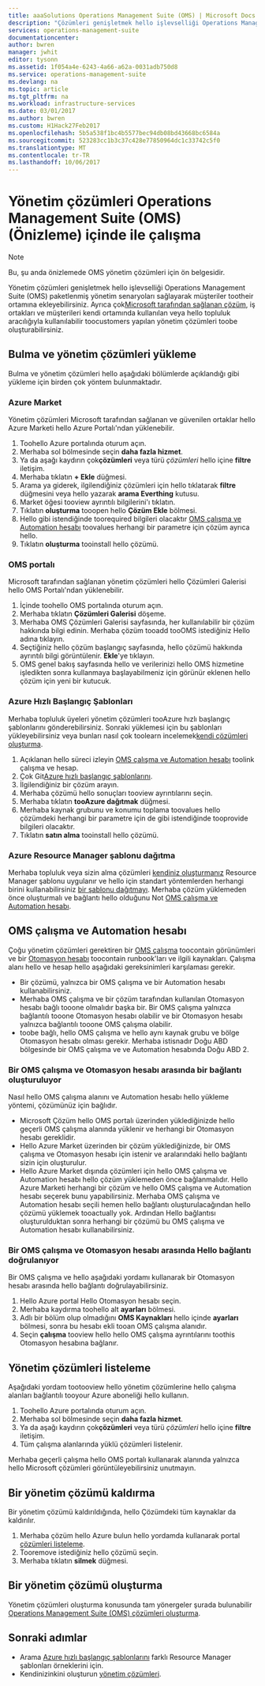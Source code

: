 ```yaml
---
title: aaaSolutions Operations Management Suite (OMS) | Microsoft Docs
description: "Çözümleri genişletmek hello işlevselliği Operations Management Suite (OMS) paketlenmiş yönetim senaryoları sağlayarak müşteriler tootheir OMS çalışma ekleyebilirsiniz.  Bu makalede, müşterileri ve ortakları tarafından oluşturulan nasıl özel çözümler hakkında ayrıntılar sağlar."
services: operations-management-suite
documentationcenter: 
author: bwren
manager: jwhit
editor: tysonn
ms.assetid: 1f054a4e-6243-4a66-a62a-0031adb750d8
ms.service: operations-management-suite
ms.devlang: na
ms.topic: article
ms.tgt_pltfrm: na
ms.workload: infrastructure-services
ms.date: 03/01/2017
ms.author: bwren
ms.custom: H1Hack27Feb2017
ms.openlocfilehash: 5b5a538f1bc4b5577bec94db08bd43668bc6584a
ms.sourcegitcommit: 523283cc1b3c37c428e77850964dc1c33742c5f0
ms.translationtype: MT
ms.contentlocale: tr-TR
ms.lasthandoff: 10/06/2017
---
```

# <a name="working-with-management-solutions-in-operations-management-suite-oms-preview"></a>Yönetim çözümleri Operations Management Suite (OMS) (Önizleme) içinde ile çalışma
> [!NOTE]
> Bu, şu anda önizlemede OMS yönetim çözümleri için ön belgesidir.    
> 
> 

Yönetim çözümleri genişletmek hello işlevselliği Operations Management Suite (OMS) paketlenmiş yönetim senaryoları sağlayarak müşteriler tootheir ortamına ekleyebilirsiniz.  Ayrıca çok[Microsoft tarafından sağlanan çözüm](../log-analytics/log-analytics-add-solutions.md), iş ortakları ve müşterileri kendi ortamında kullanılan veya hello topluluk aracılığıyla kullanılabilir toocustomers yapılan yönetim çözümleri toobe oluşturabilirsiniz.

## <a name="finding-and-installing-management-solutions"></a>Bulma ve yönetim çözümleri yükleme
Bulma ve yönetim çözümleri hello aşağıdaki bölümlerde açıklandığı gibi yükleme için birden çok yöntem bulunmaktadır.

### <a name="azure-marketplace"></a>Azure Market
Yönetim çözümleri Microsoft tarafından sağlanan ve güvenilen ortaklar hello Azure Marketi hello Azure Portalı'ndan yüklenebilir.

1. Toohello Azure portalında oturum açın.
2. Merhaba sol bölmesinde seçin **daha fazla hizmet**.
3. Ya da aşağı kaydırın çok**çözümleri** veya türü *çözümleri* hello içine **filtre** iletişim.
4. Merhaba tıklatın **+ Ekle** düğmesi.
5. Arama ya giderek, ilgilendiğiniz çözümleri için hello tıklatarak **filtre** düğmesini veya hello yazarak **arama Everthing** kutusu.
6. Market öğesi tooview ayrıntılı bilgilerini'ı tıklatın.
7. Tıklatın **oluşturma** tooopen hello **Çözüm Ekle** bölmesi.
8. Hello gibi istendiğinde toorequired bilgileri olacaktır [OMS çalışma ve Automation hesabı](#oms-workspace-and-automation-account) toovalues herhangi bir parametre için çözüm ayrıca hello.
9. Tıklatın **oluşturma** tooinstall hello çözümü.

### <a name="oms-portal"></a>OMS portalı
Microsoft tarafından sağlanan yönetim çözümleri hello Çözümleri Galerisi hello OMS Portalı'ndan yüklenebilir.

1. İçinde toohello OMS portalında oturum açın.
2. Merhaba tıklatın **Çözümleri Galerisi** döşeme.
3. Merhaba OMS Çözümleri Galerisi sayfasında, her kullanılabilir bir çözüm hakkında bilgi edinin. Merhaba çözüm tooadd tooOMS istediğiniz Hello adına tıklayın.
4. Seçtiğiniz hello çözüm başlangıç sayfasında, hello çözümü hakkında ayrıntılı bilgi görüntülenir. **Ekle**'ye tıklayın.
5. OMS genel bakış sayfasında hello ve verilerinizi hello OMS hizmetine işledikten sonra kullanmaya başlayabilmeniz için görünür eklenen hello çözüm için yeni bir kutucuk.

### <a name="azure-quickstart-templates"></a>Azure Hızlı Başlangıç Şablonları
Merhaba topluluk üyeleri yönetim çözümleri tooAzure hızlı başlangıç şablonlarını gönderebilirsiniz.  Sonraki yüklemesi için bu şablonları yükleyebilirsiniz veya bunları nasıl çok toolearn incelemek[kendi çözümleri oluşturma](#creating-a-solution).

1. Açıklanan hello süreci izleyin [OMS çalışma ve Automation hesabı](#oms-workspace-and-automation-account) toolink çalışma ve hesap.
2. Çok Git[Azure hızlı başlangıç şablonlarını](https://azure.microsoft.com/documentation/templates/).  
3. İlgilendiğiniz bir çözüm arayın.
4. Merhaba çözümü hello sonuçları tooview ayrıntılarını seçin.
5. Merhaba tıklatın **tooAzure dağıtmak** düğmesi.
6. Merhaba kaynak grubunu ve konumu toplama toovalues hello çözümdeki herhangi bir parametre için de gibi istendiğinde tooprovide bilgileri olacaktır.
7. Tıklatın **satın alma** tooinstall hello çözümü.

### <a name="deploy-azure-resource-manager-template"></a>Azure Resource Manager şablonu dağıtma
Merhaba topluluk veya sizin alma çözümleri [kendiniz oluşturmanız](#creating-a-solution) Resource Manager şablonu uygulanır ve hello için standart yöntemlerden herhangi birini kullanabilirsiniz [bir şablonu dağıtmayı](../azure-resource-manager/resource-group-template-deploy-portal.md).  Merhaba çözüm yüklemeden önce oluşturmalı ve bağlantı hello olduğunu Not [OMS çalışma ve Automation hesabı](#oms-workspace-and-automation-account).

## <a name="oms-workspace-and-automation-account"></a>OMS çalışma ve Automation hesabı
Çoğu yönetim çözümleri gerektiren bir [OMS çalışma](../log-analytics/log-analytics-manage-access.md) toocontain görünümleri ve bir [Otomasyon hesabı](../automation/automation-security-overview.md#automation-account-overview) toocontain runbook'ları ve ilgili kaynakları. Çalışma alanı hello ve hesap hello aşağıdaki gereksinimleri karşılaması gerekir.

* Bir çözümü, yalnızca bir OMS çalışma ve bir Automation hesabı kullanabilirsiniz.  
* Merhaba OMS çalışma ve bir çözüm tarafından kullanılan Otomasyon hesabı bağlı tooone olmalıdır başka bir. Bir OMS çalışma yalnızca bağlantılı tooone Otomasyon hesabı olabilir ve bir Otomasyon hesabı yalnızca bağlantılı tooone OMS çalışma olabilir.
* toobe bağlı, hello OMS çalışma ve hello aynı kaynak grubu ve bölge Otomasyon hesabı olması gerekir.  Merhaba istisnadır Doğu ABD bölgesinde bir OMS çalışma ve ve Automation hesabında Doğu ABD 2.

### <a name="creating-a-link-between-an-oms-workspace-and-automation-account"></a>Bir OMS çalışma ve Otomasyon hesabı arasında bir bağlantı oluşturuluyor
Nasıl hello OMS çalışma alanını ve Automation hesabı hello yükleme yöntemi, çözümünüz için bağlıdır.

* Microsoft Çözüm hello OMS portalı üzerinden yüklediğinizde hello geçerli OMS çalışma alanında yüklenir ve herhangi bir Otomasyon hesabı gereklidir.
* Hello Azure Market üzerinden bir çözüm yüklediğinizde, bir OMS çalışma ve Otomasyon hesabı için istenir ve aralarındaki hello bağlantı sizin için oluşturulur.  
* Hello Azure Market dışında çözümleri için hello OMS çalışma ve Automation hesabı hello çözüm yüklemeden önce bağlanmalıdır.  Hello Azure Marketi herhangi bir çözüm ve hello OMS çalışma ve Automation hesabı seçerek bunu yapabilirsiniz.  Merhaba OMS çalışma ve Automation hesabı seçili hemen hello bağlantı oluşturulacağından hello çözümü yüklemek tooactually yok.  Ardından Hello bağlantısı oluşturulduktan sonra herhangi bir çözümü bu OMS çalışma ve Automation hesabı kullanabilirsiniz. 

### <a name="verifying-hello-link-between-an-oms-workspace-and-automation-account"></a>Bir OMS çalışma ve Otomasyon hesabı arasında Hello bağlantı doğrulanıyor
Bir OMS çalışma ve hello aşağıdaki yordamı kullanarak bir Otomasyon hesabı arasında hello bağlantı doğrulayabilirsiniz.

1. Hello Azure portal Hello Otomasyon hesabı seçin.
2. Merhaba kaydırma toohello alt **ayarları** bölmesi.
3. Adlı bir bölüm olup olmadığını **OMS Kaynakları** hello içinde **ayarları** bölmesi, sonra bu hesabı ekli tooan OMS çalışma alanıdır.
4. Seçin **çalışma** tooview hello hello OMS çalışma ayrıntılarını toothis Otomasyon hesabına bağlanır.

## <a name="listing-management-solutions"></a>Yönetim çözümleri listeleme
Aşağıdaki yordam tootooview hello yönetim çözümlerine hello çalışma alanları bağlantılı tooyour Azure aboneliği hello kullanın.

1. Toohello Azure portalında oturum açın.
2. Merhaba sol bölmesinde seçin **daha fazla hizmet**.
3. Ya da aşağı kaydırın çok**çözümleri** veya türü *çözümleri* hello içine **filtre** iletişim.
4. Tüm çalışma alanlarında yüklü çözümleri listelenir.

Merhaba geçerli çalışma hello OMS portalı kullanarak alanında yalnızca hello Microsoft çözümleri görüntüleyebilirsiniz unutmayın.

## <a name="removing-a-management-solution"></a>Bir yönetim çözümü kaldırma
Bir yönetim çözümü kaldırıldığında, hello Çözümdeki tüm kaynaklar da kaldırılır.  

1. Merhaba çözüm hello Azure bulun hello yordamda kullanarak portal [çözümleri listeleme](#listing-solutions).
2. Tooremove istediğiniz hello çözümü seçin.
3. Merhaba tıklatın **silmek** düğmesi.

## <a name="creating-a-management-solution"></a>Bir yönetim çözümü oluşturma
Yönetim çözümleri oluşturma konusunda tam yönergeler şurada bulunabilir [Operations Management Suite (OMS) çözümleri oluşturma](operations-management-suite-solutions-creating.md). 

## <a name="next-steps"></a>Sonraki adımlar
* Arama [Azure hızlı başlangıç şablonlarını](https://azure.microsoft.com/documentation/templates) farklı Resource Manager şablonları örneklerini için.
* Kendinizinkini oluşturun [yönetim çözümleri](operations-management-suite-solutions-creating.md).


